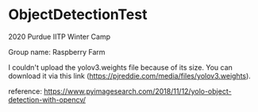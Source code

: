 # ObjectDetectionTest
2020 Purdue IITP Winter Camp

Group name: Raspberry Farm

I couldn't upload the yolov3.weights file because of its size.
You can download it via this link (https://pjreddie.com/media/files/yolov3.weights).

reference: https://www.pyimagesearch.com/2018/11/12/yolo-object-detection-with-opencv/
